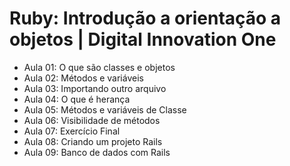 # Ruby: Introdução a orientação a objetos | Digital Innovation One

- Aula 01: O que são classes e objetos
- Aula 02: Métodos e variáveis
- Aula 03: Importando outro arquivo
- Aula 04: O que é herança
- Aula 05: Métodos e variáveis de Classe
- Aula 06: Visibilidade de métodos
- Aula 07: Exercício Final
- Aula 08: Criando um projeto Rails
- Aula 09: Banco de dados com Rails
